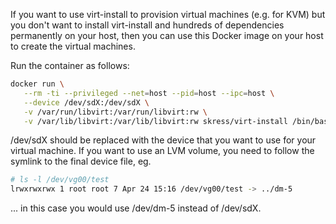 If you want to use virt-install to provision virtual machines (e.g. for KVM) but you don't want to install virt-install and hundreds of dependencies permanently on your host, then you can use this Docker image on your host to create the virtual machines.

Run the container as follows:
```bash
docker run \
   --rm -ti --privileged --net=host --pid=host --ipc=host \
   --device /dev/sdX:/dev/sdX \
   -v /var/run/libvirt:/var/run/libvirt:rw \
   -v /var/lib/libvirt:/var/lib/libvirt:rw skress/virt-install /bin/bash
```

/dev/sdX should be replaced with the device that you want to use for your virtual machine. If you want to use an LVM volume, you need to follow the symlink to the final device file, eg.
```bash
# ls -l /dev/vg00/test
lrwxrwxrwx 1 root root 7 Apr 24 15:16 /dev/vg00/test -> ../dm-5
```

... in this case you would use /dev/dm-5 instead of /dev/sdX.
